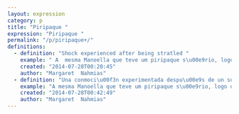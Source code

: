 ```yaml
---
layout: expression
category: p
title: "Piripaque "
expression: "Piripaque "
permalink: "/p/piripaque+/"
definitions:
  - definition: "Shock experienced after being stratled "
    example: " A  mesma Manoella que teve um piripaque s\u00e9rio, logo depois de ter sido acusada de traidora pela assessora de imprensa. Folha de S\u00e3o Paulo, 07/12/2012  published in  Dicio.com.br. "
    created: "2014-07-28T00:20:45"
    author: "Margaret  Nahmias"
  - definition: "Una conmoci\u00f3n experimentada despu\u00e9s de un susto"
    example: "A mesma Manoella que teve um piripaque s\u00e9rio, logo depois de ter sido acusada de traidora pela assessora de imprensa. Folha de S\u00e3o Paulo, 07/12/2012 publicado en  Dicio.com.br"
    created: "2014-07-28T00:42:49"
    author: "Margaret  Nahmias"
---
```

